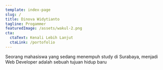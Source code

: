 ```yaml
---
template: index-page
slug: /
title: Dinova Widytianto
tagline: Progammer
featuredImage: /assets/wakul-2.png
cta:
  ctaText: Kenali Lebih Lanjut
  ctaLink: /portofolio
---
```

Seorang mahasiswa yang sedang menempuh study di Surabaya, menjadi Web Developer adalah sebuah tujuan hidup baru